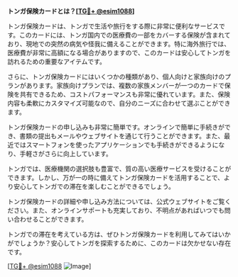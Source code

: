 **トンガ保険カードとは？[[TG💪+ @esim1088](https://t.me/s/esim1088)]**

トンガ保険カードは、トンガで生活や旅行をする際に非常に便利なサービスです。このカードには、トンガ国内での医療費の一部をカバーする保険が含まれており、現地での突然の病気や怪我に備えることができます。特に海外旅行では、医療費が非常に高額になる場合がありますので、このカードは安心してトンガを訪れるための重要なアイテムです。

さらに、トンガ保険カードにはいくつかの種類があり、個人向けと家族向けのプランがあります。家族向けプランでは、複数の家族メンバーが一つのカードで保険を共有できるため、コストパフォーマンスも非常に優れています。また、保険内容も柔軟にカスタマイズ可能なので、自分のニーズに合わせて選ぶことができます。

トンガ保険カードの申し込みも非常に簡単です。オンラインで簡単に手続きができ、書類の提出もメールやウェブサイトを通じて行うことができます。また、最近ではスマートフォンを使ったアプリケーションでも手続きができるようになり、手軽さがさらに向上しています。

トンガでは、医療機関の選択肢も豊富で、質の高い医療サービスを受けることができます。しかし、万が一の時に備えてトンガ保険カードを活用することで、より安心してトンガでの滞在を楽しむことができるでしょう。

トンガ保険カードの詳細や申し込み方法については、公式ウェブサイトをご覧ください。また、オンラインサポートも充実しており、不明点があればいつでも問い合わせることができます。

トンガでの滞在を考えている方は、ぜひトンガ保険カードを利用してみてはいかがでしょうか？安心してトンガを探索するために、このカードは欠かせない存在です。

[[TG💪+ @esim1088](https://t.me/s/esim1088) ![Image](https://i.postimg.cc/Y0z9fWf4/image.png)]